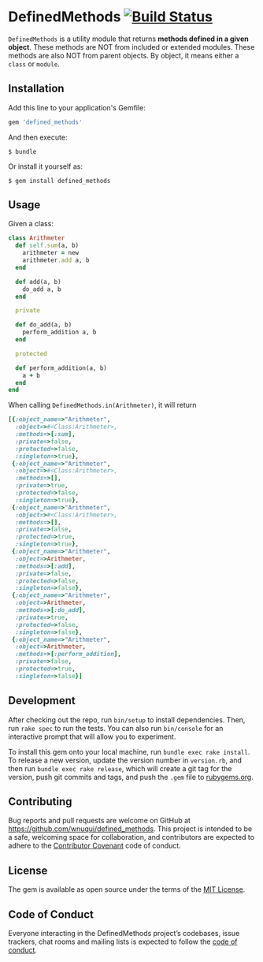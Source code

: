 # DefinedMethods [![Build Status](https://wnuqui.semaphoreci.com/badges/defined_methods/branches/master.svg?style=shields)](https://wnuqui.semaphoreci.com/projects/defined_methods)

`DefinedMethods` is a utility module that returns **methods defined in a given object**. These methods are NOT from included or extended modules. These methods are also NOT from parent objects. By object, it means either a `class` or `module`.

## Installation

Add this line to your application's Gemfile:

```ruby
gem 'defined_methods'
```

And then execute:

    $ bundle

Or install it yourself as:

    $ gem install defined_methods

## Usage

Given a class:
```ruby
class Arithmeter
  def self.sum(a, b)
    arithmeter = new
    arithmeter.add a, b
  end

  def add(a, b)
    do_add a, b
  end

  private

  def do_add(a, b)
    perform_addition a, b
  end

  protected

  def perform_addition(a, b)
    a + b
  end
end
```

When calling `DefinedMethods.in(Arithmeter)`, it will return
```ruby
[{:object_name=>"Arithmeter",
  :object=>#<Class:Arithmeter>,
  :methods=>[:sum],
  :private=>false,
  :protected=>false,
  :singleton=>true},
 {:object_name=>"Arithmeter",
  :object=>#<Class:Arithmeter>,
  :methods=>[],
  :private=>true,
  :protected=>false,
  :singleton=>true},
 {:object_name=>"Arithmeter",
  :object=>#<Class:Arithmeter>,
  :methods=>[],
  :private=>false,
  :protected=>true,
  :singleton=>true},
 {:object_name=>"Arithmeter",
  :object=>Arithmeter,
  :methods=>[:add],
  :private=>false,
  :protected=>false,
  :singleton=>false},
 {:object_name=>"Arithmeter",
  :object=>Arithmeter,
  :methods=>[:do_add],
  :private=>true,
  :protected=>false,
  :singleton=>false},
 {:object_name=>"Arithmeter",
  :object=>Arithmeter,
  :methods=>[:perform_addition],
  :private=>false,
  :protected=>true,
  :singleton=>false}]
```

## Development

After checking out the repo, run `bin/setup` to install dependencies. Then, run `rake spec` to run the tests. You can also run `bin/console` for an interactive prompt that will allow you to experiment.

To install this gem onto your local machine, run `bundle exec rake install`. To release a new version, update the version number in `version.rb`, and then run `bundle exec rake release`, which will create a git tag for the version, push git commits and tags, and push the `.gem` file to [rubygems.org](https://rubygems.org).

## Contributing

Bug reports and pull requests are welcome on GitHub at https://github.com/wnuqui/defined_methods. This project is intended to be a safe, welcoming space for collaboration, and contributors are expected to adhere to the [Contributor Covenant](http://contributor-covenant.org) code of conduct.

## License

The gem is available as open source under the terms of the [MIT License](http://opensource.org/licenses/MIT).

## Code of Conduct

Everyone interacting in the DefinedMethods project’s codebases, issue trackers, chat rooms and mailing lists is expected to follow the [code of conduct](https://github.com/[USERNAME]/defined_methods/blob/master/CODE_OF_CONDUCT.md).
